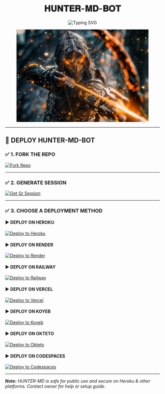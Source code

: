 <h1 align="center">𝐇𝐔𝐍𝐓𝐄𝐑-𝐌𝐃-𝐁𝐎𝐓</h1>

<p align="center"> 
<img src="https://readme-typing-svg.demolab.com?font=Black+Ops+One&size=50&pause=1000&color=1BAFBAFF&center=true&width=910&height=100&lines=HUNTER+THE+BOT+WHATSAPP;MULTI+SERVICE+REVOLUTIONIZE;BOT+DATING+2025+SAFE+FREE" alt="Typing SVG" />
</p>

<p align="center">
<img alt="HUNTER BOT" height="300" src="https://raw.githubusercontent.com/WISDOMHUNTER01/HUNTER-MD-BOT-/refs/heads/main/media/menu.jpg">
</p>


---

## 🚀 DEPLOY HUNTER-MD-BOT

### ✅ 1. FORK THE REPO

<a href="https://github.com/WISDOMHUNTER01/HUNTER-MD-BOT-/fork"><img title="Fork Repo" src="https://img.shields.io/badge/FORK-REPO-red?style=for-the-badge&logo=github" /></a>

---

### ✅ 2. GENERATE SESSION

<a href="https://kindl-heroku-1.onrender.com/joel"><img title="Get Qr Session" src="https://img.shields.io/badge/SESSION-ID-red?style=for-the-badge&logo=whatsapp" /></a>

---

### ✅ 3. CHOOSE A DEPLOYMENT METHOD

#### ▶️ DEPLOY ON HEROKU

<a href="https://dashboard.heroku.com/new?template=https://github.com/WISDOMHUNTER01/HUNTER-MD-BOT-">
<img alt="Deploy to Heroku" src="https://img.shields.io/badge/DEPLOY-HEROKU-purple?style=for-the-badge&logo=heroku" />
</a>

#### ▶️ DEPLOY ON RENDER

<a href="https://render.com">
<img alt="Deploy to Render" src="https://img.shields.io/badge/DEPLOY-RENDER-blue?style=for-the-badge&logo=render" />
</a>

#### ▶️ DEPLOY ON RAILWAY

<a href="https://railway.app">
<img alt="Deploy to Railway" src="https://img.shields.io/badge/DEPLOY-RAILWAY-1f1f1f?style=for-the-badge&logo=railway" />
</a>

#### ▶️ DEPLOY ON VERCEL

<a href="https://vercel.com/import">
<img alt="Deploy to Vercel" src="https://img.shields.io/badge/DEPLOY-VERCEL-black?style=for-the-badge&logo=vercel" />
</a>

#### ▶️ DEPLOY ON KOYEB

<a href="https://app.koyeb.com/">
<img alt="Deploy to Koyeb" src="https://img.shields.io/badge/DEPLOY-KOYEB-003ECB?style=for-the-badge&logo=koyeb" />
</a>

#### ▶️ DEPLOY ON OKTETO

<a href="https://okteto.com">
<img alt="Deploy to Okteto" src="https://img.shields.io/badge/DEPLOY-OKTETO-2DAADF?style=for-the-badge&logo=okteto" />
</a>

#### ▶️ DEPLOY ON CODESPACES

<a href="https://github.com/codespaces">
<img alt="Deploy to Codespaces" src="https://img.shields.io/badge/DEPLOY-CODESPACES-green?style=for-the-badge&logo=github" />
</a>

---



_**Note:** HUNTER-MD is safe for public use and secure on Heroku & other platforms. Contact owner for help or setup guide._

